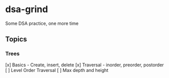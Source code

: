 # dsa-grind
Some DSA practice, one more time


## Topics

### Trees

[x] Basics - Create, insert, delete
[x] Traversal - inorder, preorder, postorder
[ ] Level Order Traversal
[ ] Max depth and height
